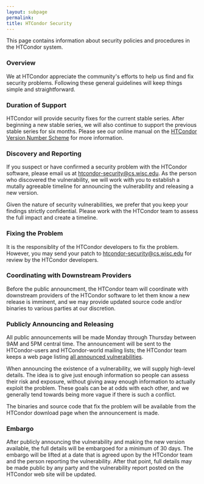 ```yaml
---
layout: subpage
permalink:
title: HTCondor Security
---
```


<p>
This page contains information about security policies and procedures in the HTCondor system.
</p>

<h3> Overview </h3>
<p>
We at HTCondor appreciate the community's efforts to help us find and fix
security problems.  Following these general guidelines will keep things simple
and straightforward.
<p>


<h3>Duration of Support</h3>
<p>
HTCondor will provide security fixes for the current stable series.  After
beginning a new stable series, we will also continue to support the previous
stable series for six months.  Please see our online manual on the
<a href="https://htcondor.readthedocs.io/en/latest/version-history/introduction-version-history.html#htcondor-version-number-scheme">
HTCondor Version Number Scheme</a> for more information.
<p>


<h3> Discovery and Reporting </h3>
<p>
If you suspect or have confirmed a security problem with the HTCondor software,
please email us at <a href="email:htcondor-security@cs.wisc.edu">htcondor-security@cs.wisc.edu</a>.
As the person who discovered the vulnerability, we will work with you to
establish a mutally agreeable timeline for announcing the vulnerability and
releasing a new version.
</p>

<p>
Given the nature of security vulnerabilities, we prefer that you keep your
findings strictly confidential.  Please work with the HTCondor team to assess
the full impact and create a timeline.
<p>


<h3> Fixing the Problem </h3>
<p>
It is the responsiblity of the HTCondor developers to fix the problem.
However, you may send your patch to
<a href="email:htcondor-security@cs.wisc.edu">htcondor-security@cs.wisc.edu</a>
for review by the HTCondor developers.
</p>


<h3> Coordinating with Downstream Providers </h3>
<p>
Before the public announcment, the HTCondor team will coordinate with
downstream providers of the HTCondor software to let them know a new release is
imminent, and we may provide updated source code and/or binaries to
various parties at our discretion.
</p>

<h3> Publicly Announcing and Releasing </h3>
<p>
All public announcements will be made Monday through Thursday between 9AM and
5PM central time.  The announcement will be sent to the HTCondor-users and
HTCondor-world mailing lists; the HTCondor team keeps a web page listing
<a href="{{ '/security/vulnerabilities/' | relative_url }}">all
announced vulnerabilities</a>.
</p>

<p>
When announcing the existence of a vulnerability, we will supply high-level
details.  The idea is to give just enough
information so people can assess their risk and exposure, without giving away
enough information to actually exploit the problem.  These goals can be at odds
with each other, and we generally tend towards being more vague if there is
such a conflict.
</p>

<p>
The binaries and source code that fix the problem will be available from the
HTCondor download page when the announcement is made.
</p>


<h3> Embargo </h3>
<p>
After publicly announcing the vulnerability and making the new version available,
the full details will be embargoed for a minimum of 30 days.  The embargo will
be lifted at a date that is agreed upon by the HTCondor team and the person
reporting the vulnerability.  After that point, full details may be made public
by any party and the vulnerability report posted on the HTCondor web site will
be updated.
</p>